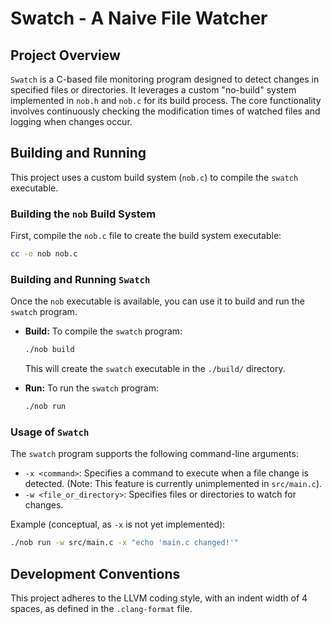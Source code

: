 # Swatch - A Naive File Watcher

## Project Overview

`Swatch` is a C-based file monitoring program designed to detect changes in specified files or directories. It leverages a custom "no-build" system implemented in `nob.h` and `nob.c` for its build process. The core functionality involves continuously checking the modification times of watched files and logging when changes occur.

## Building and Running

This project uses a custom build system (`nob.c`) to compile the `swatch` executable.

### Building the `nob` Build System

First, compile the `nob.c` file to create the build system executable:

```bash
cc -o nob nob.c
```

### Building and Running `Swatch`

Once the `nob` executable is available, you can use it to build and run the `swatch` program.

*   **Build:** To compile the `swatch` program:
    ```bash
    ./nob build
    ```
    This will create the `swatch` executable in the `./build/` directory.

*   **Run:** To run the `swatch` program:
    ```bash
    ./nob run

    ```

### Usage of `Swatch`

The `swatch` program supports the following command-line arguments:

*   `-x <command>`: Specifies a command to execute when a file change is detected. (Note: This feature is currently unimplemented in `src/main.c`).
*   `-w <file_or_directory>`: Specifies files or directories to watch for changes.

Example (conceptual, as `-x` is not yet implemented):

```bash
./nob run -w src/main.c -x "echo 'main.c changed!'"
```

## Development Conventions

This project adheres to the LLVM coding style, with an indent width of 4 spaces, as defined in the `.clang-format` file.
